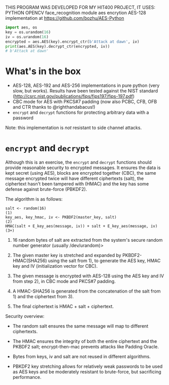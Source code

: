 THIS PROGRAM WAS DEVELOPED FOR MY HIT400 PROJECT, IT USES: 
PYTHON
OPENCV
face_recognition module 
aes encrytion 
AES-128 implementation at https://github.com/bozhu/AES-Python

```python
import aes, os
key = os.urandom(16)
iv = os.urandom(16)
encrypted = aes.AES(key).encrypt_ctr(b'Attack at dawn', iv)
print(aes.AES(key).decrypt_ctr(encrypted, iv))
# b'Attack at dawn'
```

# What's in the box

- AES-128, AES-192 and AES-256 implementations in pure python (very slow, but
  works).
  Results have been tested against the NIST standard (http://csrc.nist.gov/publications/fips/fips197/fips-197.pdf)
- CBC mode for AES with PKCS#7 padding (now also PCBC, CFB, OFB and CTR thanks to @righthandabacus!)
- `encrypt` and `decrypt` functions for protecting arbitrary data with a
  password

Note: this implementation is *not* resistant to side channel attacks.

# `encrypt` and `decrypt`

Although this is an exercise, the `encrypt` and `decrypt` functions should
provide reasonable security to encrypted messages. It ensures the data is 
kept secret (using AES), blocks are encrypted together (CBC), the same
message encrypted twice will have different ciphertexts (salt), the ciphertext
hasn't been tampered with (HMAC) and the key has some defense against brute-force
(PBKDF2).

The algorithm is as follows:

    salt <- random(16)                                                        (1)
    key_aes, key_hmac, iv <- PKBDF2(master_key, salt)                         (2)
    HMAC(salt + E_key_aes(message, iv)) + salt + E_key_aes(message, iv)       (3+)


1. 16 random bytes of salt are extracted from the system's secure random number
generator (usually /dev/urandom)>

2. The given master key is stretched and expanded by PKBDF2-HMAC(SHA256) using
the salt from 1), to generate the AES key, HMAC key and IV (initialization
vector for CBC).

3. The given message is encrypted with AES-128 using the AES key and IV from
step 2), in CBC mode and PKCS#7 padding.

4. A HMAC-SHA256 is generated from the concatenation of the salt from 1) and
the ciphertext from 3).

5. The final ciphertext is HMAC + salt + ciphertext.



Security overview:

- The random salt ensures the same message will map to different ciphertexts.

- The HMAC ensures the integrity of both the entire ciphertext and the PKBDF2
  salt; encrypt-then-mac prevents attacks like Padding Oracle.

- Bytes from keys, iv and salt are not reused in different algorithms.

- PBKDF2 key stretching allows for relatively weak passwords to be used as AES
  keys and be moderately resistant to brute-force, but sacrificing performance.

